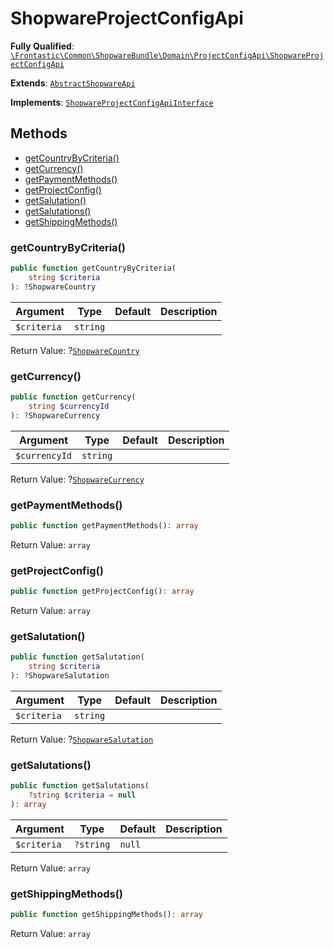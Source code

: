 #  ShopwareProjectConfigApi

**Fully Qualified**: [`\Frontastic\Common\ShopwareBundle\Domain\ProjectConfigApi\ShopwareProjectConfigApi`](../../../../../src/php/ShopwareBundle/Domain/ProjectConfigApi/ShopwareProjectConfigApi.php)

**Extends**: [`AbstractShopwareApi`](../AbstractShopwareApi.md)

**Implements**: [`ShopwareProjectConfigApiInterface`](ShopwareProjectConfigApiInterface.md)

## Methods

* [getCountryByCriteria()](#getcountrybycriteria)
* [getCurrency()](#getcurrency)
* [getPaymentMethods()](#getpaymentmethods)
* [getProjectConfig()](#getprojectconfig)
* [getSalutation()](#getsalutation)
* [getSalutations()](#getsalutations)
* [getShippingMethods()](#getshippingmethods)

### getCountryByCriteria()

```php
public function getCountryByCriteria(
    string $criteria
): ?ShopwareCountry
```

Argument|Type|Default|Description
--------|----|-------|-----------
`$criteria`|`string`||

Return Value: ?[`ShopwareCountry`](ShopwareCountry.md)

### getCurrency()

```php
public function getCurrency(
    string $currencyId
): ?ShopwareCurrency
```

Argument|Type|Default|Description
--------|----|-------|-----------
`$currencyId`|`string`||

Return Value: ?[`ShopwareCurrency`](ShopwareCurrency.md)

### getPaymentMethods()

```php
public function getPaymentMethods(): array
```

Return Value: `array`

### getProjectConfig()

```php
public function getProjectConfig(): array
```

Return Value: `array`

### getSalutation()

```php
public function getSalutation(
    string $criteria
): ?ShopwareSalutation
```

Argument|Type|Default|Description
--------|----|-------|-----------
`$criteria`|`string`||

Return Value: ?[`ShopwareSalutation`](ShopwareSalutation.md)

### getSalutations()

```php
public function getSalutations(
    ?string $criteria = null
): array
```

Argument|Type|Default|Description
--------|----|-------|-----------
`$criteria`|`?string`|`null`|

Return Value: `array`

### getShippingMethods()

```php
public function getShippingMethods(): array
```

Return Value: `array`

